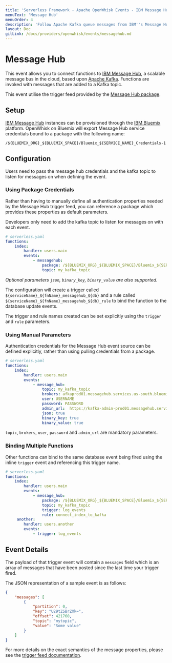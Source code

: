 ```yaml
---
title: 'Serverless Framework - Apache OpenWhisk Events - IBM Message Hub'
menuText: 'Message Hub'
menuOrder: 4
description: 'Follow Apache Kafka queue messages from IBM''s Message Hub service with Apache OpenWhisk via the Serverless Framework'
layout: Doc
gitLink: /docs/providers/openwhisk/events/messagehub.md
---
```


# Message Hub

This event allows you to connect functions to [IBM Message Hub](https://developer.ibm.com/messaging/message-hub/), a scalable message bus in the cloud, based upon [Apache Kafka](https://kafka.apache.org/). Functions are invoked with messages that are added to a Kafka topic.

This event utilise the trigger feed provided by the [Message Hub package](https://github.com/openwhisk/openwhisk-package-kafka).

## Setup

[IBM Message Hub](https://developer.ibm.com/messaging/message-hub/) instances can be provisioned through the [IBM Bluemix](https://console.ng.bluemix.net) platform. OpenWhisk on Bluemix will export Message Hub service credentials bound to a package with the following name:

```
/${BLUEMIX_ORG}_${BLUEMIX_SPACE}/Bluemix_${SERVICE_NAME}_Credentials-1
```

## Configuration 

Users need to pass the message hub credentials and the kafka topic to listen for messages on when defining the event.

### Using Package Credentials

Rather than having to manually define all authentication properties needed by the Message Hub trigger feed, you can reference a package which provides these properties as default parameters.

Developers only need to add the kafka topic to listen for messages on with each event.

```yaml
# serverless.yaml
functions:
    index:
        handler: users.main
        events:
            - messagehub: 
                package: /${BLUEMIX_ORG}_${BLUEMIX_SPACE}/Bluemix_${SERVICE_NAME}_Credentials-1
                topic: my_kafka_topic

```

*Optional parameters `json`, `binary_key`, `binary_value` are also supported.*

The configuration will create a trigger called `${serviceName}_${fnName}_messagehub_${db}` and a rule called `${serviceName}_${fnName}_messagehub_${db}_rule` to bind the function to the database update events.

The trigger and rule names created can be set explicitly using the `trigger` and `rule` parameters.

### Using Manual Parameters

Authentication credentials for the Message Hub event source can be defined explicitly, rather than using pulling credentials from a package.

```yaml
# serverless.yaml
functions:
    index:
        handler: users.main
        events:
            - message_hub: 
                topic: my_kafka_topic
                brokers: afkaprod01.messagehub.services.us-south.bluemix.net:9093
                user: USERNAME
                password: PASSWORD
                admin_url:  https://kafka-admin-prod01.messagehub.services.us-south.bluemix.net:443
                json: true
                binary_key: true
                binary_value: true         
```

`topic`, `brokers`, `user`, `password` and `admin_url` are mandatory parameters.

### Binding Multiple Functions

Other functions can bind to the same database event being fired using the inline `trigger` event and referencing this trigger name.

```yaml
# serverless.yaml
functions:
    index:
        handler: users.main
        events:
            - message_hub: 
                package: /${BLUEMIX_ORG}_${BLUEMIX_SPACE}/Bluemix_${SERVICE_NAME}_Credentials-1
                topic: my_kafka_topic
                trigger: log_events
                rule: connect_index_to_kafka 
     another:
        handler: users.another
        events:
            - trigger: log_events 
```

## Event Details

The payload of that trigger event will contain a `messages` field which is an array of messages that have been posted since the last time your trigger fired. 

The JSON representation of a sample event is as follows:

```json
{
    "messages": [
        {
            "partition": 0,
            "key": "U29tZSBrZXk=",
            "offset": 421760,
            "topic": "mytopic",
            "value": "Some value"
        }
    ]
}
```
For more details on the exact semantics of the message properties, please see the [trigger feed documentation](https://github.com/openwhisk/openwhisk-package-kafka).
